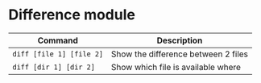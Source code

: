 # Difference module

| Command                  | Description                         |
| ------------------------ | ----------------------------------- |
| `diff [file 1] [file 2]` | Show the difference between 2 files |                 
| `diff [dir 1] [dir 2]`   | Show which file is available where  |
